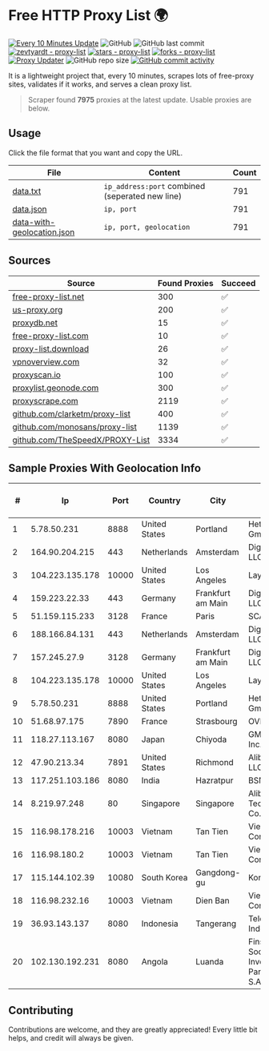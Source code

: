 
# Free HTTP Proxy List 🌍

[![Every 10 Minutes Update](https://github.com/mertguvencli/http-proxy-list/actions/workflows/main.yml/badge.svg?branch=main)](https://github.com/mertguvencli/http-proxy-list/actions/workflows/main.yml)
![GitHub](https://img.shields.io/github/license/mertguvencli/http-proxy-list)
![GitHub last commit](https://img.shields.io/github/last-commit/mertguvencli/http-proxy-list)
[![zevtyardt - proxy-list](https://img.shields.io/static/v1?label=zevtyardt&message=proxy-list&color=blue&logo=github)](https://github.com/zevtyardt/proxy-list "Go to GitHub repo")
[![stars - proxy-list](https://img.shields.io/github/stars/zevtyardt/proxy-list?style=social)](https://github.com/zevtyardt/proxy-list)
[![forks - proxy-list](https://img.shields.io/github/forks/zevtyardt/proxy-list?style=social)](https://github.com/zevtyardt/proxy-list)
[![Proxy Updater](https://github.com/zevtyardt/proxy-list/workflows/Proxy%20Updater/badge.svg)](https://github.com/zevtyardt/proxy-list/actions?query=workflow:"Proxy+Updater")
![GitHub repo size](https://img.shields.io/github/repo-size/zevtyardt/proxy-list)
[![GitHub commit activity](https://img.shields.io/github/commit-activity/m/zevtyardt/proxy-list?logo=commits)](https://github.com/zevtyardt/proxy-list/commits/main)

It is a lightweight project that, every 10 minutes, scrapes lots of free-proxy sites, validates if it works, and serves a clean proxy list.

> Scraper found **7975** proxies at the latest update. Usable proxies are below.

## Usage

Click the file format that you want and copy the URL.

|File|Content|Count|
|----|-------|-----|
|[data.txt](https://raw.githubusercontent.com/mertguvencli/http-proxy-list/main/proxy-list/data.txt)|`ip_address:port` combined (seperated new line)|791|
|[data.json](https://raw.githubusercontent.com/mertguvencli/http-proxy-list/main/proxy-list/data.json)|`ip, port`|791|
|[data-with-geolocation.json](https://raw.githubusercontent.com/mertguvencli/http-proxy-list/main/proxy-list/data-with-geolocation.json)|`ip, port, geolocation`|791|

## Sources

|Source|Found Proxies|Succeed|
|------|-------------|-------|
|[free-proxy-list.net](https://free-proxy-list.net)|300|✅|
|[us-proxy.org](https://www.us-proxy.org)|200|✅|
|[proxydb.net](http://proxydb.net)|15|✅|
|[free-proxy-list.com](https://free-proxy-list.com/?page=&port=&type%5B%5D=http&type%5B%5D=https&up_time=0&search=Search)|10|✅|
|[proxy-list.download](https://www.proxy-list.download/HTTP)|26|✅|
|[vpnoverview.com](https://vpnoverview.com/privacy/anonymous-browsing/free-proxy-servers)|32|✅|
|[proxyscan.io](https://www.proxyscan.io)|100|✅|
|[proxylist.geonode.com](https://proxylist.geonode.com/api/proxy-list?limit=300&page=1&sort_by=lastChecked&sort_type=desc&protocols=http,https)|300|✅|
|[proxyscrape.com](https://api.proxyscrape.com/v2/?request=displayproxies&protocol=http&timeout=10000&country=all&ssl=all&anonymity=all)|2119|✅|
|[github.com/clarketm/proxy-list](https://raw.githubusercontent.com/clarketm/proxy-list/master/proxy-list-raw.txt)|400|✅|
|[github.com/monosans/proxy-list](https://raw.githubusercontent.com/monosans/proxy-list/main/proxies/http.txt)|1139|✅|
|[github.com/TheSpeedX/PROXY-List](https://raw.githubusercontent.com/TheSpeedX/PROXY-List/master/http.txt)|3334|✅|


## Sample Proxies With Geolocation Info

|#|Ip|Port|Country|City|Internet Service Provider|
|-|--|----|-------|----|-------------------------|
|1|5.78.50.231|8888|United States|Portland|Hetzner Online GmbH|
|2|164.90.204.215|443|Netherlands|Amsterdam|DigitalOcean, LLC|
|3|104.223.135.178|10000|United States|Los Angeles|LayerHost|
|4|159.223.22.33|443|Germany|Frankfurt am Main|DigitalOcean, LLC|
|5|51.159.115.233|3128|France|Paris|SCALEWAY|
|6|188.166.84.131|443|Netherlands|Amsterdam|DigitalOcean, LLC|
|7|157.245.27.9|3128|Germany|Frankfurt am Main|DigitalOcean, LLC|
|8|104.223.135.178|10000|United States|Los Angeles|LayerHost|
|9|5.78.50.231|8888|United States|Portland|Hetzner Online GmbH|
|10|51.68.97.175|7890|France|Strasbourg|OVH SAS|
|11|118.27.113.167|8080|Japan|Chiyoda|GMO Internet, Inc.|
|12|47.90.213.34|7891|United States|Richmond|Alibaba.com LLC|
|13|117.251.103.186|8080|India|Hazratpur|BSNL Internet|
|14|8.219.97.248|80|Singapore|Singapore|Alibaba (US) Technology Co., Ltd.|
|15|116.98.178.216|10003|Vietnam|Tan Tien|Viettel Corporation|
|16|116.98.180.2|10003|Vietnam|Tan Tien|Viettel Corporation|
|17|115.144.102.39|10080|South Korea|Gangdong-gu|Korea Telecom|
|18|116.98.232.16|10003|Vietnam|Dien Ban|Viettel Corporation|
|19|36.93.143.137|8080|Indonesia|Tangerang|Telekomunikasi Indonesia|
|20|102.130.192.231|8080|Angola|Luanda|Finstar - Sociedade de Investimento e Participacoes S.A|



## Contributing

Contributions are welcome, and they are greatly appreciated! Every
little bit helps, and credit will always be given.

